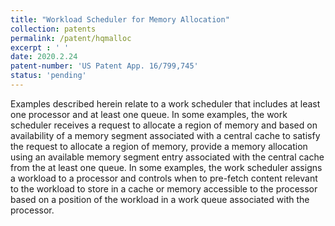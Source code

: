 ```yaml
---
title: "Workload Scheduler for Memory Allocation"
collection: patents
permalink: /patent/hqmalloc
excerpt : ' '
date: 2020.2.24
patent-number: 'US Patent App. 16/799,745'
status: 'pending'
---
```

Examples described herein relate to a work scheduler that includes at least one processor and at least one queue. In some examples, the work scheduler receives a request to allocate a region of memory and based on availability of a memory segment associated with a central cache to satisfy the request to allocate a region of memory, provide a memory allocation using an available memory segment entry associated with the central cache from the at least one queue. In some examples, the work scheduler assigns a workload to a processor and controls when to pre-fetch content relevant to the workload to store in a cache or memory accessible to the processor based on a position of the workload in a work queue associated with the processor.